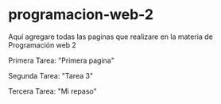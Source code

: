 # programacion-web-2
Aquí agregare todas las paginas que realizare en la materia de Programación web 2

Primera Tarea:
"Primera pagina"


Segunda Tarea:
"Tarea 3"


Tercera Tarea: 
"Mi repaso"
